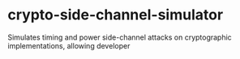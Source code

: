 # crypto-side-channel-simulator
Simulates timing and power side-channel attacks on cryptographic implementations, allowing developer
